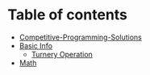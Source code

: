 # Table of contents

* [Competitive-Programming-Solutions](README.md)
* [Basic Info](cheat-sheet/README.md)
  * [Turnery Operation](cheat-sheet/turnery-operation.md)
* [Math](math.md)
